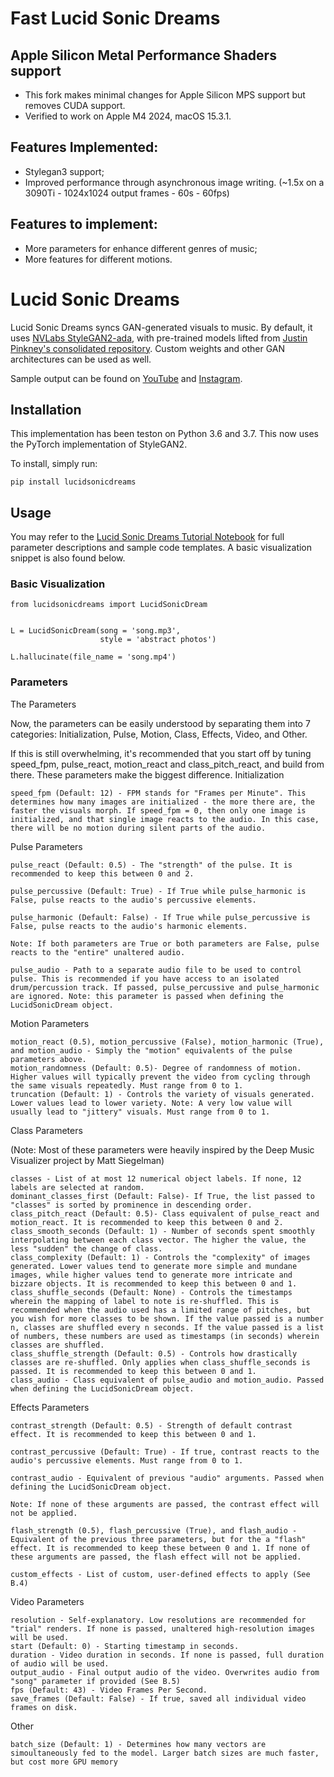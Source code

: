 # Fast Lucid Sonic Dreams

## Apple Silicon Metal Performance Shaders support
- This fork makes minimal changes for Apple Silicon MPS support but removes CUDA support.
- Verified to work on Apple M4 2024, macOS 15.3.1.

## Features Implemented: 
- Stylegan3 support;
- Improved performance through asynchronous image writing. (~1.5x on a 3090Ti - 1024x1024 output frames - 60s - 60fps)

## Features to implement: 
- More parameters for enhance different genres of music; 
- More features for different motions.


# Lucid Sonic Dreams
Lucid Sonic Dreams syncs GAN-generated visuals to music. By default, it uses [NVLabs StyleGAN2-ada](https://github.com/NVlabs/stylegan2-ada-pytorch), with pre-trained models lifted from [Justin Pinkney's consolidated repository](https://github.com/justinpinkney/awesome-pretrained-stylegan2). Custom weights and other GAN architectures can be used as well.

Sample output can be found on [YouTube](https://youtu.be/l-nGC-ve7sI) and [Instagram](https://www.instagram.com/lucidsonicdreams/).

## Installation  
  
This implementation has been teston on Python 3.6 and 3.7. This now uses the PyTorch implementation of StyleGAN2.

To install, simply run: 

```pip install lucidsonicdreams```

## Usage

You may refer to the [Lucid Sonic Dreams Tutorial Notebook](https://colab.research.google.com/drive/1Y5i50xSFIuN3V4Md8TB30_GOAtts7RQD?usp=sharing) for full parameter descriptions and sample code templates. A basic visualization snippet is also found below.

### Basic Visualization

```
from lucidsonicdreams import LucidSonicDream


L = LucidSonicDream(song = 'song.mp3',
                    style = 'abstract photos')

L.hallucinate(file_name = 'song.mp4') 
```

### Parameters

The Parameters

Now, the parameters can be easily understood by separating them into 7 categories: Initialization, Pulse, Motion, Class, Effects, Video, and Other.

If this is still overwhelming, it's recommended that you start off by tuning speed_fpm, pulse_react, motion_react and class_pitch_react, and build from there. These parameters make the biggest difference.
Initialization

    speed_fpm (Default: 12) - FPM stands for "Frames per Minute". This determines how many images are initialized - the more there are, the faster the visuals morph. If speed_fpm = 0, then only one image is initialized, and that single image reacts to the audio. In this case, there will be no motion during silent parts of the audio.

Pulse Parameters

    pulse_react (Default: 0.5) - The "strength" of the pulse. It is recommended to keep this between 0 and 2.

    pulse_percussive (Default: True) - If True while pulse_harmonic is False, pulse reacts to the audio's percussive elements.

    pulse_harmonic (Default: False) - If True while pulse_percussive is False, pulse reacts to the audio's harmonic elements.

    Note: If both parameters are True or both parameters are False, pulse reacts to the "entire" unaltered audio.

    pulse_audio - Path to a separate audio file to be used to control pulse. This is recommended if you have access to an isolated drum/percussion track. If passed, pulse_percussive and pulse_harmonic are ignored. Note: this parameter is passed when defining the LucidSonicDream object.

Motion Parameters

    motion_react (0.5), motion_percussive (False), motion_harmonic (True), and motion_audio - Simply the "motion" equivalents of the pulse parameters above.
    motion_randomness (Default: 0.5)- Degree of randomness of motion. Higher values will typically prevent the video from cycling through the same visuals repeatedly. Must range from 0 to 1.
    truncation (Default: 1) - Controls the variety of visuals generated. Lower values lead to lower variety. Note: A very low value will usually lead to "jittery" visuals. Must range from 0 to 1.

Class Parameters

(Note: Most of these parameters were heavily inspired by the Deep Music Visualizer project by Matt Siegelman)

    classes - List of at most 12 numerical object labels. If none, 12 labels are selected at random.
    dominant_classes_first (Default: False)- If True, the list passed to "classes" is sorted by prominence in descending order.
    class_pitch_react (Default: 0.5)- Class equivalent of pulse_react and motion_react. It is recommended to keep this between 0 and 2.
    class_smooth_seconds (Default: 1) - Number of seconds spent smoothly interpolating between each class vector. The higher the value, the less "sudden" the change of class.
    class_complexity (Default: 1) - Controls the "complexity" of images generated. Lower values tend to generate more simple and mundane images, while higher values tend to generate more intricate and bizzare objects. It is recommended to keep this between 0 and 1.
    class_shuffle_seconds (Default: None) - Controls the timestamps wherein the mapping of label to note is re-shuffled. This is recommended when the audio used has a limited range of pitches, but you wish for more classes to be shown. If the value passed is a number n, classes are shuffled every n seconds. If the value passed is a list of numbers, these numbers are used as timestamps (in seconds) wherein classes are shuffled.
    class_shuffle_strength (Default: 0.5) - Controls how drastically classes are re-shuffled. Only applies when class_shuffle_seconds is passed. It is recommended to keep this between 0 and 1.
    class_audio - Class equivalent of pulse_audio and motion_audio. Passed when defining the LucidSonicDream object.

Effects Parameters

    contrast_strength (Default: 0.5) - Strength of default contrast effect. It is recommended to keep this between 0 and 1.

    contrast_percussive (Default: True) - If true, contrast reacts to the audio's percussive elements. Must range from 0 to 1.

    contrast_audio - Equivalent of previous "audio" arguments. Passed when defining the LucidSonicDream object.

    Note: If none of these arguments are passed, the contrast effect will not be applied.

    flash_strength (0.5), flash_percussive (True), and flash_audio - Equivalent of the previous three parameters, but for the a "flash" effect. It is recommended to keep these between 0 and 1. If none of these arguments are passed, the flash effect will not be applied.

    custom_effects - List of custom, user-defined effects to apply (See B.4)

Video Parameters

    resolution - Self-explanatory. Low resolutions are recommended for "trial" renders. If none is passed, unaltered high-resolution images will be used.
    start (Default: 0) - Starting timestamp in seconds.
    duration - Video duration in seconds. If none is passed, full duration of audio will be used.
    output_audio - Final output audio of the video. Overwrites audio from "song" parameter if provided (See B.5)
    fps (Default: 43) - Video Frames Per Second.
    save_frames (Default: False) - If true, saved all individual video frames on disk.

Other

    batch_size (Default: 1) - Determines how many vectors are simoultaneously fed to the model. Larger batch sizes are much faster, but cost more GPU memory
